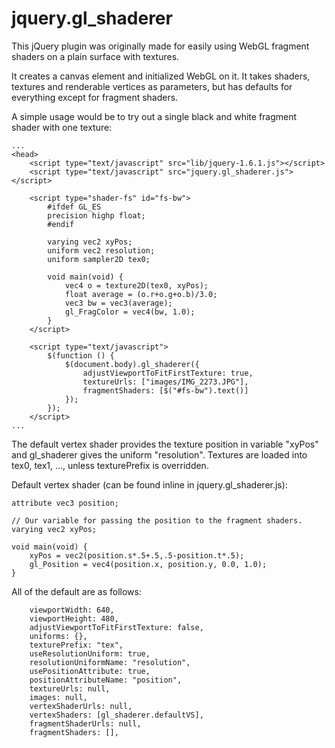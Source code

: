 jquery.gl_shaderer
==================

This jQuery plugin was originally made for easily using WebGL fragment shaders on a plain surface with textures.

It creates a canvas element and initialized WebGL on it. It takes shaders, textures and renderable vertices as parameters, but has defaults for everything except for fragment shaders.

A simple usage would be to try out a single black and white fragment shader with one texture:

    ...
    <head>
        <script type="text/javascript" src="lib/jquery-1.6.1.js"></script>
        <script type="text/javascript" src="jquery.gl_shaderer.js"></script>

        <script type="shader-fs" id="fs-bw">
            #ifdef GL_ES
            precision highp float;
            #endif

            varying vec2 xyPos;
            uniform vec2 resolution;
            uniform sampler2D tex0;

            void main(void) {
                vec4 o = texture2D(tex0, xyPos);
                float average = (o.r+o.g+o.b)/3.0;
                vec3 bw = vec3(average);
                gl_FragColor = vec4(bw, 1.0);
            }
        </script>

        <script type="text/javascript">
            $(function () {
                $(document.body).gl_shaderer({
                    adjustViewportToFitFirstTexture: true,
                    textureUrls: ["images/IMG_2273.JPG"],
                    fragmentShaders: [$("#fs-bw").text()]
                });
            });
        </script>
    ...


The default vertex shader provides the texture position in variable "xyPos" and gl_shaderer gives the uniform "resolution". Textures are loaded into tex0, tex1, ..., unless texturePrefix is overridden.

Default vertex shader (can be found inline in jquery.gl_shaderer.js):

    attribute vec3 position;

    // Our variable for passing the position to the fragment shaders.
    varying vec2 xyPos;

    void main(void) {
        xyPos = vec2(position.s*.5+.5,.5-position.t*.5);
        gl_Position = vec4(position.x, position.y, 0.0, 1.0);
    }


All of the default are as follows:

        viewportWidth: 640,
        viewportHeight: 480,
        adjustViewportToFitFirstTexture: false,
        uniforms: {},
        texturePrefix: "tex",
        useResolutionUniform: true,
        resolutionUniformName: "resolution",
        usePositionAttribute: true,
        positionAttributeName: "position",
        textureUrls: null,
        images: null,
        vertexShaderUrls: null,
        vertexShaders: [gl_shaderer.defaultVS],
        fragmentShaderUrls: null,
        fragmentShaders: [],